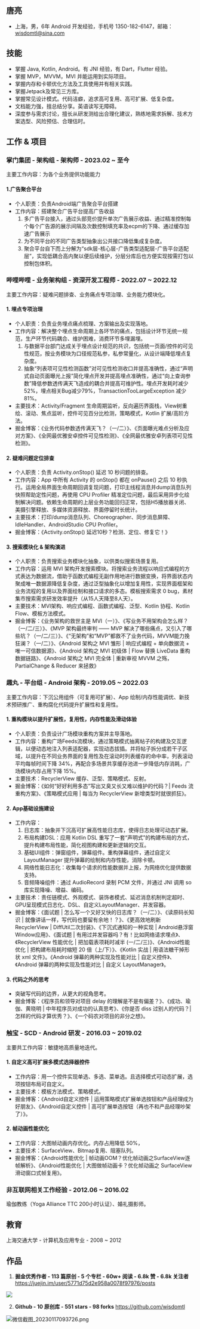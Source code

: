 ## 唐亮
- 上海，男，6年 Android 开发经验，手机号 1350-182-6147，邮箱：wisdomtl@sina.com

## 技能
- 掌握 Java, Kotlin, Android。有 JNI 经验，有 Dart，Flutter 经验。
- 掌握 MVP，MVVM，MVI 并能运用到实际项目。
- 掌握内存和卡顿优化方法及工具使用并有相关实践。
- 掌握Jetpack及常见三方库。
- 掌握常见设计模式。代码洁癖，追求高可复用、高可扩展、低复杂度。
- 文档能力强，擅总结分享。英语读写无障碍。
- 深度参与需求讨论，擅长从研发测给出合理化建议，熟练地需求拆解、技术方案选型、风险预估、合理估时。

## 工作 & 项目
### **掌门集团 - 架构组 - 架构师 - 2023.02 ~ 至今**
主要工作内容：为各个业务提供功能能力
#### 1.广告聚合平台
- 个人职责：负责Android端广告聚合平台搭建
- 工作内容：搭建聚合广告平台提高广告收益
	1. 多广告平台接入，通过头部竞价提升单次广告展示收益、通过精准控制每个每个广告源的展示间隔及次数控制填充率及ecpm的下降、通过缓存加速广告展示
	2. 为不同平台的不同广告类型抽象出公共接口降低集成复杂度。
	3. 聚合平台自下而上分解为“sdk层-核心层-广告类型适配层-广告平台适配层”，实现低耦合高内聚以便后续维护，分层分库后也方便实现按需打包以控制包体积。

### **哔哩哔哩 - 业务架构组 - 资深开发工程师 - 2022.07 ~ 2022.12**
主要工作内容：疑难问题排查、业务痛点专项治理、业务能力模块化。
#### 1. 埋点专项治理
- 个人职责：负责业务埋点痛点梳理、方案输出及实现落地。
- 工作内容：解决整个埋点生命周期上各环节的痛点，包括设计环节无统一规范，生产环节代码耦合、维护困难，消费环节多埋漏埋。
	1. 与数据平台部门达成关于埋点设计规范的共识，包括统一页面/控件的可见性规范，按业务模块为口径规范私参，私参常量化，从设计端降低埋点复杂度。
	2. 抽象“列表项可见性检测函数”对可见性检测收口并提高准确性，通过“声明式自动页面曝光上报”简化埋点开发并提高埋点准确性，通过“向上查询参数”降低参数透传满天飞造成的耦合并提高可维护性。埋点开发耗时减少52%，埋点相关Bug减少79%，TransactionTooLargeException 减少81%。
- 主要技术：Activity/Fragment 生命周期监听，反向遍历界面栈，View树重绘、滚动、焦点监听，控件可见百分比检测，策略模式，Kotlin 扩展/高阶方法。
- 掘金博客：《业务代码参数透传满天飞？（一/二）》、《页面曝光难点分析及应对方案》、《全网最优雅安卓控件可见性检测》、《全网最优雅安卓列表项可见性检测》。

#### 2. 疑难问题定位排查
- 个人职责：负责 Activity.onStop() 延迟 10 秒问题的排查。
- 工作内容：App 中所有 Activity 的 onStop() 都在 onPause() 之后 10 秒执行。运用全局界面生命周期回调复现问题，打印主线程消息并dump消息队列快照帮助定性问题，再使用 CPU Profiler 精准定位问题，最后采用异步化绘制解决问题。依赖生命周期的上层业务功能回归正常，包括H5播放器关闭、美摄引擎释放、多媒体资源释放、界面停留时长统计。
- 主要技术：打印/dump消息队列、Choreographer、同步消息屏障、IdleHandler、AndroidStudio CPU Profiler。
- 掘金博客：《Activity.onStop() 延迟10秒？检测、定位、修复它！》

#### 3. 搜索模块化 & 架构演进
- 个人职责：负责搜索业务模块化抽象，以供类似搜索场景复用。
- 工作内容：运用 MVI 架构开发搜索模块。将搜索业务流程以响应式编程的方式表达为数据流，借助于函数式编程无副作用地进行数据变换，将界面状态内聚成唯一数据源降低复杂度，通过泛型抽象化以增加复用性，实现界面框架和业务流程的复用以及界面绘制和接口请求的多态。模板搜索需求 0 bug，素材集市搜索需求研发效率提升（从15人天降至8人天）。
- 主要技术：MVI架构、响应式编程、函数式编程、泛型、Kotlin 协程、Kotlin Flow、模板方法模式。
- 掘金博客：《业务架构的救世主是 MVI（一）》、《写业务不用架构会怎么样？（一/二/三）》、《MVP 架构最终审判 —— MVP 解决了哪些痛点，又引入了哪些坑？（一/二/三）》、《“无架构”和“MVP”都救不了业务代码，MVVM能力挽狂澜？（一/二）》、《Android 架构之 MVI 雏形 | 响应式编程 + 单向数据流 + 唯一可信数据源》、《Android 架构之 MVI 初级体 | Flow 替换 LiveData 重构数据链路》、《Android 架构之 MVI 完全体 | 重新审视 MVVM 之殇，PartialChange & Reducer 来拯救》

### **趣丸 - 平台组 - Android 架构 - 2019.05 ~ 2022.03**
主要工作内容：下沉公用组件（可复用可扩展）、App 绘制/内存性能调优、新技术预研推广、重构腐化代码提升扩展性和复用性。
#### 1. 重构模块以提升扩展性，复用性，内存性能及滑动体验
- 个人职责：负责设计广场模块重构方案并主导落地。
- 工作内容：重构广场Feeds流模块，通过策略模式抽离帖子的构建及交互逻辑，以便动态地注入列表适配器，实现动态拔插。并将帖子拆分成若干子区域，以提升在不同业务界面的复用性及在滚动时列表缓存的命中率，列表滚动平均每帧时间下降 34%，再配合多场景共享缓存池进一步降低内存消耗，广场模块内存占用下降 15%。
- 主要技术：RecyclerView 缓存、泛型、策略模式、反射。
- 掘金博客：《如何“好好利用多态”写出又臭又长又难以维护的代码？| Feeds 流重构方案》、《策略模式应用 | 每当为 RecyclerView 新增类型时就很抓狂》。

#### 2. App基础设施建设
- 工作内容：
	1. 日志库：抽象并下沉高可扩展高性能日志库，使得日志处理可动态扩展。
	2. 布局构建DSL：应用 Kotlin DSL 重写了一套“声明式”的构建布局的方式，提升构建布局性能，简化视图构建和更新逻辑的交互。
	3. 基础UI组件：弹窗组件，弹幕组件。重构弹幕组件，通过自定义 LayoutManager 提升弹幕的绘制和内存性能，消除卡顿。
	4. 网络性能日志化：收集每个请求的性能数据并上报，为网络优化提供数据支持。
	5. 音频降噪组件：通过 AudioRecord 录制 PCM 文件，并通过 JNI 调用 so 库实现降噪、增益、编码。
- 主要技术：责任链模式、外观模式、装饰者模式、延迟消息机制判定超时、GPU呈现模式日志化、DSL、自定义LayoutManager、并发容器。
- 掘金博客：《面试题 | 怎么写一个又好又快的日志库？（一/二）》、《读原码长知识 | 就像讲话一样，写代码也要留有余地！？》、《更高效地刷新 RecyclerView | DiffUtil二次封装》、《下沉式通知的一种实现 | Android悬浮窗Window应用》、《面试题 | 有用过并发容器吗？有！比如网络请求埋点》、《RecyclerView 性能优化 | 把加载表项耗时减半 (一/二/三)》、《Android性能优化 | 把构建布局耗时缩短 20 倍（上/下）》、《Kotlin 实战 | 用语法糖干掉形状 xml 文件》。《Android 弹幕的两种实现及性能对比 | 自定义控件》、《Android 弹幕的两种实现及性能对比 | 自定义 LayoutManager》。

#### 3. 代码之外的思考
- 突破写代码的边界，从更大的视角思考。
- 掘金博客：《程序员和领导对项目 delay 的理解是不是有偏差？》、《成功、瑜伽、黄晓明 | 中年程序员对成功的认真思考》、《你是否 diss 过别人的代码？| 怎样的代码才算优秀？》、《一个码农对项目的非分之想》。

### **触宝 - SCD - Android 研发 - 2016.03 ~ 2019.02**
主要共工作内容：敏捷地高质量地迭代。
#### 1. 自定义高可扩展多模式选择器控件
- 工作内容：用一个控件实现单选、多选、菜单选。且选择模式可动态扩展，选项按钮布局可自定义。
- 主要技术：模板方法模式、策略模式。
- 掘金博客：《Android自定义控件 | 运用策略模式扩展单选按钮和产品经理成为好朋友》、《Android自定义控件 | 高可扩展单选按钮（再也不和产品经理吵架了）》。

#### 2. 帧动画性能优化
- 工作内容：大图帧动画内存优化。内存占用降低 50%，
- 主要技术：SurfaceView、Bitmap复用、阻塞队列。
- 掘金博客：《Android性能优化 | 帧动画OOM？优化帧动画之SurfaceView逐帧解析》、《Android性能优化 | 大图做帧动画卡？优化帧动画之 SurfaceView滑动窗口式帧复用》。

### **非互联网相关工作经验 - 2012.06 ~ 2016.02**
瑜伽教练（Yoga Alliance TTC 200小时认证）、婚礼摄影师。

## 教育
上海交通大学 - 计算机及应用专业 - 2008 ~ 2012

## 作品
1. **掘金优秀作者 - 113 篇原创 - 5 个专栏 - 60w+ 阅读 - 6.8k 赞 - 6.8k 关注者** https://juejin.im/user/5771d75d2e958a0078f97976/posts

![](https://p1-juejin.byteimg.com/tos-cn-i-k3u1fbpfcp/fa7a5c8f478944d799adf1212de4c1b5~tplv-k3u1fbpfcp-watermark.image?)

2. **Github - 10 原创库 - 551 stars - 98 forks** https://github.com/wisdomtl


![微信截图_20230117093726.png](https://p1-juejin.byteimg.com/tos-cn-i-k3u1fbpfcp/36ee006eaa574eb8b1b9651405bc234a~tplv-k3u1fbpfcp-watermark.image?)